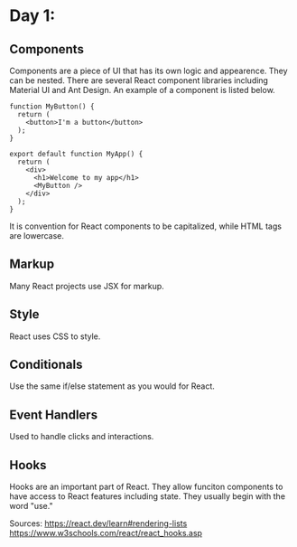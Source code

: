 # Day 1:
## Components
Components are a piece of UI that has its own logic and appearence. They can be nested. There are several React component libraries including Material UI and Ant Design. An example of a component is listed below.

```
function MyButton() {
  return (
    <button>I'm a button</button>
  );
}

export default function MyApp() {
  return (
    <div>
      <h1>Welcome to my app</h1>
      <MyButton />
    </div>
  );
}
```
It is convention for React components to be capitalized, while HTML tags are lowercase. 

## Markup
Many React projects use JSX for markup. 

## Style
React uses CSS to style.

## Conditionals
Use the same if/else statement as you would for React. 

## Event Handlers
Used to handle clicks and interactions. 

## Hooks
Hooks are an important part of React. They allow funciton components to have access to React features including state. They usually begin with the word "use."


Sources:
https://react.dev/learn#rendering-lists
https://www.w3schools.com/react/react_hooks.asp